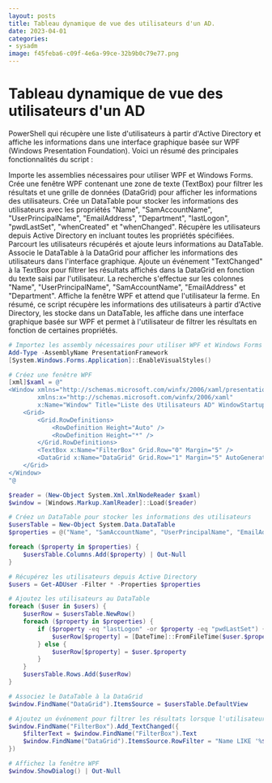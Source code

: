 ```yaml
---
layout: posts
title: Tableau dynamique de vue des utilisateurs d'un AD.
date: 2023-04-01
categories:
- sysadm
image: f45feba6-c09f-4e6a-99ce-32b9b0c79e77.png
---
```


# Tableau dynamique de vue des utilisateurs d'un AD

PowerShell qui récupère une liste d'utilisateurs à partir d'Active Directory et affiche les informations dans une interface graphique basée sur WPF (Windows Presentation Foundation). Voici un résumé des principales fonctionnalités du script :

Importe les assemblies nécessaires pour utiliser WPF et Windows Forms.
Crée une fenêtre WPF contenant une zone de texte (TextBox) pour filtrer les résultats et une grille de données (DataGrid) pour afficher les informations des utilisateurs.
Crée un DataTable pour stocker les informations des utilisateurs avec les propriétés "Name", "SamAccountName", "UserPrincipalName", "EmailAddress", "Department", "lastLogon", "pwdLastSet", "whenCreated" et "whenChanged".
Récupère les utilisateurs depuis Active Directory en incluant toutes les propriétés spécifiées.
Parcourt les utilisateurs récupérés et ajoute leurs informations au DataTable.
Associe le DataTable à la DataGrid pour afficher les informations des utilisateurs dans l'interface graphique.
Ajoute un événement "TextChanged" à la TextBox pour filtrer les résultats affichés dans la DataGrid en fonction du texte saisi par l'utilisateur. La recherche s'effectue sur les colonnes "Name", "UserPrincipalName", "SamAccountName", "EmailAddress" et "Department".
Affiche la fenêtre WPF et attend que l'utilisateur la ferme.
En résumé, ce script récupère les informations des utilisateurs à partir d'Active Directory, les stocke dans un DataTable, les affiche dans une interface graphique basée sur WPF et permet à l'utilisateur de filtrer les résultats en fonction de certaines propriétés.


```powershell
# Importez les assembly nécessaires pour utiliser WPF et Windows Forms
Add-Type -AssemblyName PresentationFramework
[System.Windows.Forms.Application]::EnableVisualStyles()

# Créez une fenêtre WPF
[xml]$xaml = @"
<Window xmlns="http://schemas.microsoft.com/winfx/2006/xaml/presentation"
        xmlns:x="http://schemas.microsoft.com/winfx/2006/xaml"
        x:Name="Window" Title="Liste des Utilisateurs AD" WindowStartupLocation="CenterScreen" Width="800" Height="600">
    <Grid>
        <Grid.RowDefinitions>
            <RowDefinition Height="Auto" />
            <RowDefinition Height="*" />
        </Grid.RowDefinitions>
        <TextBox x:Name="FilterBox" Grid.Row="0" Margin="5" />
        <DataGrid x:Name="DataGrid" Grid.Row="1" Margin="5" AutoGenerateColumns="True" />
    </Grid>
</Window>
"@

$reader = (New-Object System.Xml.XmlNodeReader $xaml)
$window = [Windows.Markup.XamlReader]::Load($reader)

# Créez un DataTable pour stocker les informations des utilisateurs
$usersTable = New-Object System.Data.DataTable
$properties = @("Name", "SamAccountName", "UserPrincipalName", "EmailAddress", "Department", "lastLogon", "pwdLastSet", "whenCreated", "whenChanged")

foreach ($property in $properties) {
    $usersTable.Columns.Add($property) | Out-Null
}

# Récupérez les utilisateurs depuis Active Directory
$users = Get-ADUser -Filter * -Properties $properties

# Ajoutez les utilisateurs au DataTable
foreach ($user in $users) {
    $userRow = $usersTable.NewRow()
    foreach ($property in $properties) {
        if ($property -eq "lastLogon" -or $property -eq "pwdLastSet") {
            $userRow[$property] = [DateTime]::FromFileTime($user.$property).ToString("yyyy-MM-dd - HH:mm:ss")
        } else {
            $userRow[$property] = $user.$property
        }
    }
    $usersTable.Rows.Add($userRow)
}

# Associez le DataTable à la DataGrid
$window.FindName("DataGrid").ItemsSource = $usersTable.DefaultView

# Ajoutez un événement pour filtrer les résultats lorsque l'utilisateur tape dans la TextBox
$window.FindName("FilterBox").Add_TextChanged({
    $filterText = $window.FindName("FilterBox").Text
    $window.FindName("DataGrid").ItemsSource.RowFilter = "Name LIKE '%$filterText%' OR UserPrincipalName LIKE '%$filterText%' OR SamAccountName LIKE '%$filterText%' OR EmailAddress LIKE '%$filterText%' OR Department LIKE '%$filterText%'"
})

# Affichez la fenêtre WPF
$window.ShowDialog() | Out-Null

```